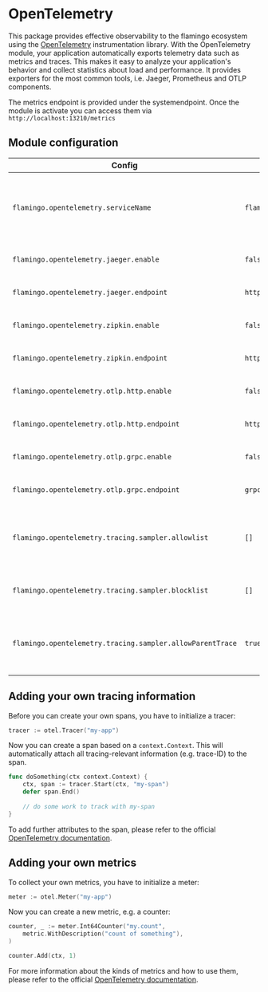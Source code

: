 # OpenTelemetry
This package provides effective observability to the flamingo ecosystem using the [OpenTelemetry](https://opentelemetry.io/) instrumentation library. 
With the OpenTelemetry module, your application automatically exports telemetry data such as metrics and traces. 
This makes it easy to analyze your application's behavior and collect statistics about load and performance. 
It provides exporters for the most common tools, i.e. Jaeger, Prometheus and OTLP components. 

The metrics endpoint is provided under the systemendpoint. Once the module is activate you can access them via `http://localhost:13210/metrics`

## Module configuration
| Config                                                    | Default Value                        | Description                                                                  |
|-----------------------------------------------------------|--------------------------------------|------------------------------------------------------------------------------|
| `flamingo.opentelemetry.serviceName`                      | `flamingo`                           | serviceName is automatically added to all traces as `service.name` attribute |
| `flamingo.opentelemetry.jaeger.enable`                    | `false`                              | enables the jaeger exporter                                                  |
| `flamingo.opentelemetry.jaeger.endpoint`                  | `http://localhost:14268/api/traces`  | URL to the jaeger instance                                                   |
| `flamingo.opentelemetry.zipkin.enable`                    | `false`                              | enables the zipkin exporter                                                  |
| `flamingo.opentelemetry.zipkin.endpoint`                  | `http://localhost:9411/api/v2/spans` | URL to the zipkin instance                                                   |
| `flamingo.opentelemetry.otlp.http.enable`                 | `false`                              | enables the OTLP HTTP exporter                                               |
| `flamingo.opentelemetry.otlp.http.endpoint`               | `http://localhost:4318/v1/traces`    | URL to the OTLP collector                                                    |
| `flamingo.opentelemetry.otlp.grpc.enable`                 | `false`                              | enables the OTLP gRPC exporter                                               |
| `flamingo.opentelemetry.otlp.grpc.endpoint`               | `grpc://localhost:4317/v1/traces`    | URL to the OTLP collector                                                    |
| `flamingo.opentelemetry.tracing.sampler.allowlist`        | `[]`                                 | list of URL paths that are sampled; if empty, all paths are allowed          |
| `flamingo.opentelemetry.tracing.sampler.blocklist`        | `[]`                                 | list of URL paths that are never sampled                                     |
| `flamingo.opentelemetry.tracing.sampler.allowParentTrace` | `true`                               | if `true`, we will follow sampling decisions of the parent span              |

## Adding your own tracing information
Before you can create your own spans, you have to initialize a tracer:
```go
tracer := otel.Tracer("my-app")
```

Now you can create a span based on a `context.Context`. This will automatically attach all tracing-relevant information (e.g. trace-ID) to the span. 
```go
func doSomething(ctx context.Context) {
    ctx, span := tracer.Start(ctx, "my-span")
    defer span.End()
    
    // do some work to track with my-span	
}
```

To add further attributes to the span, please refer to the official [OpenTelemetry documentation](https://opentelemetry.io/docs/instrumentation/go/manual/#traces).

## Adding your own metrics
To collect your own metrics, you have to initialize a meter:
```go
meter := otel.Meter("my-app")
```

Now you can create a new metric, e.g. a counter:
```go
counter, _ := meter.Int64Counter("my.count",
    metric.WithDescription("count of something"),
)

counter.Add(ctx, 1)
```

For more information about the kinds of metrics and how to use them, please refer to the official [OpenTelemetry documentation](https://opentelemetry.io/docs/instrumentation/go/manual/#metrics).